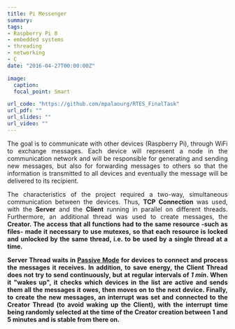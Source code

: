 ```yaml
---
title: Pi Messenger
summary:
tags:
- Raspberry Pi 0
- embedded systems
- threading
- networking
- C
date: "2016-04-27T00:00:00Z"

image:
  caption: 
  focal_point: Smart

url_code: "https://github.com/mpalaourg/RTES_FinalTask"
url_pdf: ""
url_slides: ""
url_video: ""
---
```


<div style="text-align: justify"> <p>
The goal is to communicate with other devices (Raspberry Pi), through WiFi to exchange messages. Each device will represent a node in the communication network and will be responsible for generating and sending new messages, but also for forwarding messages to others so that the information is transmitted to all devices and eventually the message will be delivered to its recipient.

The characteristics of the project required a two-way, simultaneous communication between the devices. Thus, <b>TCP Connection</b> was used, with the <b>Server</b> and the <b>Client</b> running in parallel on different threads. Furthermore, an additional thread was used to create messages, the <b>Creator<b>. Τhe access that all functions had to the same resource -such as files- made it necessary to use <b>mutexes</b>, so that each resource is locked and unlocked by the same thread, i.e. to be used by a single thread at a time.

<b>Server Thread<b> waits in <u>Passive Mode</u> for devices to connect and process the messages it receives. In addition, to save energy, the <b>Client Thread<b> does not try to send continuously, but at regular intervals of <i>1 min</i>. When it "wakes up", it checks which devices in the list are active and sends them all the messages it owes, then moves on to the next device. Finally, to create the new messages, an interrupt was set and connected to the <b>Creator Thread<b> (to avoid waking up the <b>Client</b>), with the interrupt time being randomly selected at the time of the <b>Creator</b> creation between 1 and 5 minutes and is stable from there on.
</p> </div>
